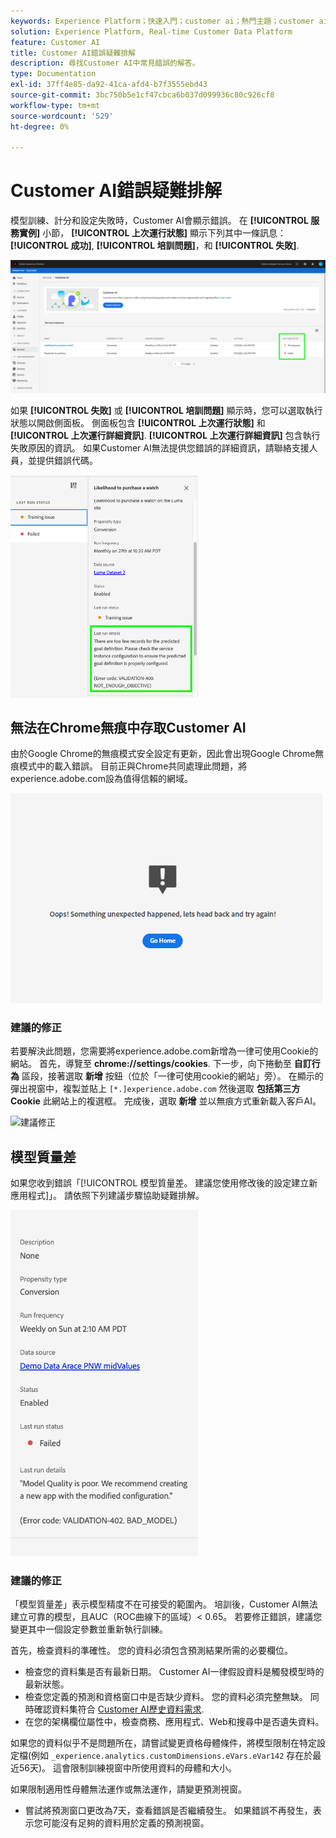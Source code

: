```yaml
---
keywords: Experience Platform；快速入門；customer ai；熱門主題；customer ai輸入；customer ai輸出；customer ai疑難排解；customer ai錯誤
solution: Experience Platform, Real-time Customer Data Platform
feature: Customer AI
title: Customer AI錯誤疑難排解
description: 尋找Customer AI中常見錯誤的解答。
type: Documentation
exl-id: 37ff4e85-da92-41ca-afd4-b7f3555ebd43
source-git-commit: 3bc750b5e1cf47cbca6b037d099936c80c926cf8
workflow-type: tm+mt
source-wordcount: '529'
ht-degree: 0%

---
```


# Customer AI錯誤疑難排解

模型訓練、計分和設定失敗時，Customer AI會顯示錯誤。 在 **[!UICONTROL 服務實例]** 小節， **[!UICONTROL 上次運行狀態]** 顯示下列其中一條訊息： **[!UICONTROL 成功]**, **[!UICONTROL 培訓問題]**，和 **[!UICONTROL 失敗]**.

![上次運行狀態](./images/errors/last-run-status.png)

如果 **[!UICONTROL 失敗]** 或 **[!UICONTROL 培訓問題]** 顯示時，您可以選取執行狀態以開啟側面板。 側面板包含 **[!UICONTROL 上次運行狀態]** 和 **[!UICONTROL 上次運行詳細資訊]**. **[!UICONTROL 上次運行詳細資訊]** 包含執行失敗原因的資訊。 如果Customer AI無法提供您錯誤的詳細資訊，請聯絡支援人員，並提供錯誤代碼。

<img src="./images/errors/last-run-details.png" width="300" /><br />

## 無法在Chrome無痕中存取Customer AI

由於Google Chrome的無痕模式安全設定有更新，因此會出現Google Chrome無痕模式中的載入錯誤。 目前正與Chrome共同處理此問題，將experience.adobe.com設為值得信賴的網域。

<img src="./images/errors/error.PNG" width="500" /><br />

### 建議的修正

若要解決此問題，您需要將experience.adobe.com新增為一律可使用Cookie的網站。 首先，導覽至 **chrome://settings/cookies**. 下一步，向下捲動至 **自訂行為** 區段，接著選取 **新增** 按鈕（位於「一律可使用cookie的網站」旁）。 在顯示的彈出視窗中，複製並貼上 `[*.]experience.adobe.com` 然後選取 **包括第三方Cookie** 此網站上的複選框。 完成後，選取 **新增** 並以無痕方式重新載入客戶AI。

![建議修正](./images/errors/cookies2.gif)

## 模型質量差

如果您收到錯誤「[!UICONTROL 模型質量差。 建議您使用修改後的設定建立新應用程式]」。 請依照下列建議步驟協助疑難排解。

<img src="./images/errors/model-quality.png" width="300" /><br />

### 建議的修正

「模型質量差」表示模型精度不在可接受的範圍內。 培訓後，Customer AI無法建立可靠的模型，且AUC（ROC曲線下的區域）&lt; 0.65。 若要修正錯誤，建議您變更其中一個設定參數並重新執行訓練。

首先，檢查資料的準確性。 您的資料必須包含預測結果所需的必要欄位。

- 檢查您的資料集是否有最新日期。 Customer AI一律假設資料是觸發模型時的最新狀態。
- 檢查您定義的預測和資格窗口中是否缺少資料。 您的資料必須完整無缺。 同時確認資料集符合 [Customer AI歷史資料需求](./data-requirements.md#data-requirements).
- 在您的架構欄位屬性中，檢查商務、應用程式、Web和搜尋中是否遺失資料。

如果您的資料似乎不是問題所在，請嘗試變更資格母體條件，將模型限制在特定設定檔(例如 `_experience.analytics.customDimensions.eVars.eVar142` 存在於最近56天)。 這會限制訓練視窗中所使用資料的母體和大小。

如果限制適用性母體無法運作或無法運作，請變更預測視窗。

- 嘗試將預測窗口更改為7天，查看錯誤是否繼續發生。 如果錯誤不再發生，表示您可能沒有足夠的資料用於定義的預測視窗。
